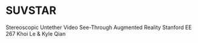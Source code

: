 # SUVSTAR
Stereoscopic Untether Video See-Through Augmented Reality
Stanford EE 267
Khoi Le & Kyle Qian
